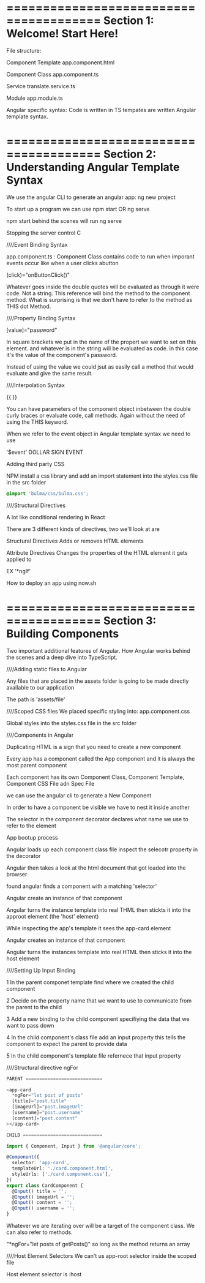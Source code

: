 =======================================
Section 1: Welcome! Start Here!
=======================================

File structure:

Component Template
app.component.html

Component Class
app.component.ts

Service
translate.service.ts

Module
app.module.ts

Angular specific syntax:
Code is written in TS tempates are written Angular template syntax.

=======================================
Section 2: Understanding Angular Template Syntax
=======================================

We use the angular CLI to generate an angular app:
ng new project

To start up a program we can use
npm start OR ng serve

npm start behind the scenes will run ng serve

Stopping the server
control C

////Event Binding Syntax

app.component.ts : Component Class contains code to run when imporant events occur like when a user clicks abutton

(click)="onButtonClick()"

Whatever goes inside the double quotes will be evaluated as through it were code. Not a string. This reference will bind the method to the component method. What is surprising is that we don't have to refer to the method as THIS dot Method.

////Property Binding Syntax

[value]="password"

In square brackets we put in the name of the propert we want to set on this element. and whatever is in the string will be evaluated as code. in this case it's the value of the component's password.

Instead of using the value we could jsut as easily call a method that would evaluate and give the same result.

////Interpolation Syntax

{{ }}

You can have parameters of the component object inbetween the double curly braces or evaluate code, call methods. Again without the need of using the THIS keyword.

When we refer to the event object in Angular template syntax we need to use

'$event' DOLLAR SIGN EVENT

Adding third party CSS

NPM install a css library and add an import statement into the styles.css file in the src folder

```css
@import 'bulma/css/bulma.css';
```

////Structural Directives

A lot like conditional rendering in React

There are 3 different kinds of directives, two we'll look at are

Structural Directives Adds or removes HTML elements

Attribute Directives Changes the properties of the HTML element it gets applied to

EX '\*ngIf'

How to deploy an app using now.sh

=======================================
Section 3: Building Components
=======================================

Two important additional features of Angular. How Angular works behind the scenes and a deep dive into TypeScript.

////Adding static files to Angular

Any files that are placed in the assets folder is going to be made directly available to our application

The path is 'assets/file'

////Scoped CSS files
We placed specific styling into:
app.component.css

Global styles into the styles.css file in the src folder

////Components in Angular

Duplicating HTML is a sign that you need to create a new component

Every app has a component called the App component and it is always the most parent component

Each component has its own Component Class, Component Template, Component CSS File adn Spec File

we can use the angular cli to generate a New Component

In order to have a component be visible we have to nest it inside another

The selector in the component decorator declares what name we use to refer to the element

App bootup process

Angular loads up each component class file inspect the selecotr property in the decorator

Angular then takes a look at the html document that got loaded into the browser

<app-root> found angular finds a component with a matching 'selector'

Angular create an instance of that component

Angular turns the instance template into real THML then stickts it into the approot element (the 'host' element)

While inspecting the app's template it sees the app-card element

Angular creates an instance of that component

Angular turns the instances template into real HTML then sticks it into the host element

////Setting Up Input Binding

1 In the parent componet template find where we created the child component

2 Decide on the property name that we want to use to communicate from the parent to the child

3 Add a new binding to the child component specifiying the data that we want to pass down

4 In the child component's class file add an input property this tells the component to expect the parent to provide data

5 In the child component's template file refernece that input property

////Structural directive ngFor

```ts
PARENT ============================

<app-card
  *ngFor="let post of posts"
  [title]="post.title"
  [imageUrl]="post.imageUrl"
  [username]="post.username"
  [content]="post.content"
></app-card>

CHILD =============================

import { Component, Input } from '@angular/core';

@Component({
  selector: 'app-card',
  templateUrl: './card.component.html',
  styleUrls: ['./card.component.css'],
})
export class CardComponent {
  @Input() title = '';
  @Input() imageUrl = '';
  @Input() content = '';
  @Input() username = '';
}
```

Whatever we are iterating over will be a target of the component class. We can also refer to methods.

"\*ngFor="let posts of getPosts()"
so long as the method returns an array

////Host Element Selectors
We can't us app-root selector inside the scoped file

Host element selector is
:host
